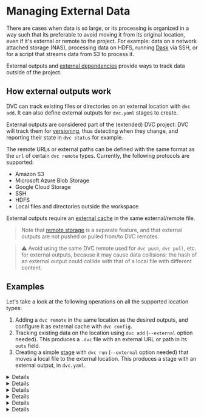 # Managing External Data

There are cases when data is so large, or its processing is organized in a way
such that its preferable to avoid moving it from its original location, even if
it's external or remote to the project. For example: data on a network attached
storage (NAS), processing data on HDFS, running [Dask](https://dask.org/) via
SSH, or for a script that streams data from S3 to process it.

External <abbr>outputs</abbr> and
[external dependencies](/doc/user-guide/external-dependencies) provide ways to
track data outside of the <abbr>project</abbr>.

## How external outputs work

DVC can track existing files or directories on an external location with
`dvc add`. It can also define external outputs for `dvc.yaml` stages to create.

External outputs are considered part of the (extended) DVC project: DVC will
track them for [versioning](/doc/use-cases/versioning-data-and-model-files),
thus detecting when they change, and reporting their state in `dvc status` for
example.

The remote URLs or external paths can be defined with the same format as the
`url` of certain `dvc remote` types. Currently, the following protocols are
supported:

- Amazon S3
- Microsoft Azure Blob Storage
- Google Cloud Storage
- SSH
- HDFS
- Local files and directories outside the <abbr>workspace</abbr>

External outputs require an
[external cache](/doc/use-cases/shared-development-server#configure-the-external-shared-cache)
in the same external/remote file.

> Note that [remote storage](/doc/command-reference/remote) is a separate
> feature, and that external outputs are not pushed or pulled from/to DVC
> remotes.

> ⚠️ Avoid using the same DVC remote used for `dvc push`, `dvc pull`, etc. for
> external outputs, because it may cause data collisions: the hash of an
> external output could collide with that of a local file with different
> content.

## Examples

Let's take a look at the following operations on all the supported location
types:

1. Adding a `dvc remote` in the same location as the desired outputs, and
   configure it as external <abbr>cache</abbr> with `dvc config`.
2. Tracking existing data on the location using `dvc add` (`--external` option
   needed). This produces a `.dvc` file with an external URL or path in its
   `outs` field.
3. Creating a simple [stage](/doc/command-reference/run) with `dvc run`
   (`--external` option needed) that moves a local file to the external
   location. This produces a stage with an external output, in `dvc.yaml`.

<details>

### Click for Amazon S3

```dvc
$ dvc remote add s3cache s3://mybucket/cache
$ dvc config cache.s3 s3cache

$ dvc add --external s3://mybucket/existing-data

$ dvc run -d data.txt \
          --external \
          -o s3://mybucket/data.txt \
          aws s3 cp data.txt s3://mybucket/data.txt
```

</details>

<details>

### Click for Microsoft Azure Blob Storage

```dvc
$ dvc remote add azurecache azure://mycontainer/cache
$ dvc config cache.azure azurecache

$ dvc add --external azure://mycontainer/existing-data

$ dvc run -d data.txt \
          --external \
          -o azure://mycontainer/data.txt \
          az storage blob upload -f data.txt -c mycontainer -n data.txt
```

</details>

<details>

### Click for Google Cloud Storage

```dvc
$ dvc remote add gscache gs://mybucket/cache
$ dvc config cache.gs gscache

$ dvc add --external gs://mybucket/existing-data

$ dvc run -d data.txt \
          --external \
          -o gs://mybucket/data.txt \
          gsutil cp data.txt gs://mybucket/data.txt
```

</details>

<details>

### Click for SSH

```dvc
$ dvc remote add sshcache ssh://user@example.com/cache
$ dvc config cache.ssh sshcache

$ dvc add --external ssh://user@example.com/existing-data

$ dvc run -d data.txt \
          --external \
          -o ssh://user@example.com/data.txt \
          scp data.txt user@example.com:/data.txt
```

> Please note that to use password authentication, it's necessary to set the
> `password` or `ask_password` SSH remote options first (see
> `dvc remote modify`), and use a special `remote://` URL in step 2:
> `dvc add --external remote://sshcache/existing-data`.

⚠️ DVC requires both SSH and SFTP access to work with remote SSH locations.
Please check that you are able to connect both ways with tools like `ssh` and
`sftp` (GNU/Linux).

> Note that your server's SFTP root might differ from its physical root (`/`).

</details>

<details>

### Click for HDFS

```dvc
$ dvc remote add hdfscache hdfs://user@example.com/cache
$ dvc config cache.hdfs hdfscache

$ dvc add --external hdfs://user@example.com/existing-data

$ dvc run -d data.txt \
          --external \
          -o hdfs://user@example.com/data.txt \
          hdfs fs -copyFromLocal \
                  data.txt \
                  hdfs://user@example.com/data.txt
```

Note that as long as there is a `hdfs://...` URL for your data, DVC can handle
it. So systems like Hadoop, Hive, and HBase are supported!

</details>

<details>

### Click for local file system paths

The default <abbr>cache</abbr> is in `.dvc/cache`, so there is no need to set a
custom cache location for local paths outside of your project.

> Except for external data on different storage devices or partitions mounted on
> the same file system (e.g. `/mnt/raid/data`). In that case please setup an
> external cache in that same drive to enable
> [file links](/doc/user-guide/large-dataset-optimization#file-link-types-for-the-dvc-cache)
> and avoid copying data.

```dvc
$ dvc add --external /home/shared/existing-data

$ dvc run -d data.txt \
          --external \
          -o /home/shared/data.txt \
          cp data.txt /home/shared/data.txt
```

</details>
